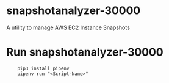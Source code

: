 # snapshotanalyzer-30000
A utility to manage AWS EC2 Instance Snapshots

# Run snapshotanalyzer-30000
		pip3 install pipenv
		pipenv run "<Script-Name>"
